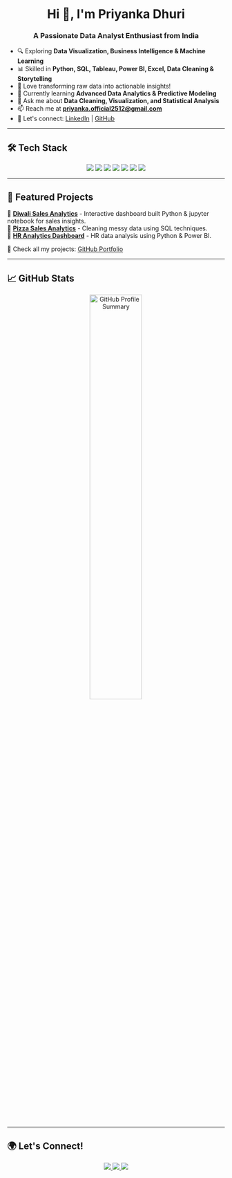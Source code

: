 <h1 align="center">Hi 👋, I'm Priyanka Dhuri</h1>
<h3 align="center">A Passionate Data Analyst Enthusiast from India</h3>


- 🔍 Exploring **Data Visualization, Business Intelligence & Machine Learning**
- 📊 Skilled in **Python, SQL, Tableau, Power BI, Excel, Data Cleaning & Storytelling**
- 🚀 Love transforming raw data into actionable insights!
- 🌱 Currently learning **Advanced Data Analytics & Predictive Modeling**
- 💬 Ask me about **Data Cleaning, Visualization, and Statistical Analysis**
- 📫 Reach me at **priyanka.official2512@gmail.com**
- 📄 Let's connect: [LinkedIn](https://www.linkedin.com/in/priyanka-dhuri-121b40271/) | [GitHub](https://github.com/PriyankaDhuri2501)

---

## 🛠 Tech Stack
<p align="center">
  <img src="https://img.shields.io/badge/Python-3776AB?style=for-the-badge&logo=python&logoColor=white" />
  <img src="https://img.shields.io/badge/R-276DC3?style=for-the-badge&logo=r&logoColor=white" />
  <img src="https://img.shields.io/badge/SQL-4479A1?style=for-the-badge&logo=MySQL&logoColor=white" />
  <img src="https://img.shields.io/badge/Tableau-E97627?style=for-the-badge&logo=Tableau&logoColor=white" />
  <img src="https://img.shields.io/badge/Power%20BI-F2C811?style=for-the-badge&logo=powerbi&logoColor=black" />
  <img src="https://img.shields.io/badge/Excel-217346?style=for-the-badge&logo=microsoft-excel&logoColor=white" />
  <img src="https://img.shields.io/badge/Statistics-009999?style=for-the-badge&logo=data:image/png;base64&logoColor=white" />
</p>

---

## 🚀 Featured Projects
📌 **[Diwali Sales Analytics](#)** - Interactive dashboard built Python & jupyter notebook for sales insights.  
📌 **[Pizza Sales Analytics](#)** - Cleaning messy data using SQL techniques.  
📌 **[HR Analytics Dashboard](#)** - HR data analysis using Python & Power BI.  

🔗 Check all my projects: [GitHub Portfolio](https://github.com/PriyankaDhuri2501)

---

## 📈 GitHub Stats
<p align="center">
  <img src="https://github-profile-summary-cards.vercel.app/api/cards/profile-details?username=priyankadhuri2501&theme=github_dark" width="49%" alt="GitHub Profile Summary" />
</p>

---

## 🌍 Let's Connect!
<p align="center">
  <a href="https://www.linkedin.com/in/priyanka-dhuri-121b40271/">
    <img src="https://img.shields.io/badge/LinkedIn-blue?style=for-the-badge&logo=linkedin&logoColor=white" />
  </a>
  <a href="mailto:priyanka.official2512@gmail.com">
    <img src="https://img.shields.io/badge/Email-D14836?style=for-the-badge&logo=gmail&logoColor=white" />
  </a>
  <a href="https://github.com/PriyankaDhuri2501">
    <img src="https://img.shields.io/badge/GitHub-black?style=for-the-badge&logo=github&logoColor=white" />
  </a>
</p>
